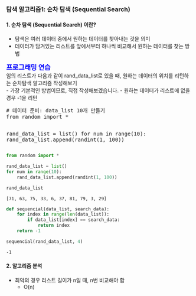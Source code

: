 ### 탐색 알고리즘1: 순차 탐색 (Sequential Search)

#### 1. 순차 탐색 (Sequential Search) 이란?
* 탐색은 여러 데이터 중에서 원하는 데이터를 찾아내는 것을 의미
* 데이터가 담겨있는 리스트를 앞에서부터 하나씩 비교해서 원하는 데이터를 찾는 방법

<div class="alert alert-block alert-warning">
<strong><font color="blue" size="4em">프로그래밍 연습</font></strong><br>
임의 리스트가 다음과 같이 rand_data_list로 있을 때, 원하는 데이터의 위치를 리턴하는 순차탐색 알고리즘 작성해보기<br>
- 가장 기본적인 방법이므로, 직접 작성해보겠습니다.
- 원하는 데이터가 리스트에 없을 경우 -1을 리턴
</div>
<pre>
# 데이터 준비: data_list 10개 만들기
from random import *
 
rand_data_list = list()
for num in range(10):
    rand_data_list.append(randint(1, 100))
</pre>


```python
from random import *

rand_data_list = list()
for num in range(10):
    rand_data_list.append(randint(1, 100))
```


```python
rand_data_list
```




    [71, 63, 75, 33, 6, 37, 81, 79, 3, 29]




```python
def sequencial(data_list, search_data):
    for index in range(len(data_list)):
        if data_list[index] == search_data:
            return index
    return -1
```


```python
sequencial(rand_data_list, 4)
```




    -1



#### 2. 알고리즘 분석
* 최악의 경우 리스트 길이가 n일 때, n번 비교해야 함
  - O(n)
